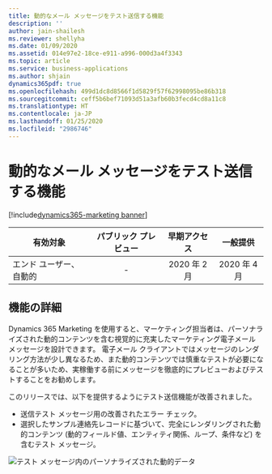 ```yaml
---
title: 動的なメール メッセージをテスト送信する機能
description: ''
author: jain-shailesh
ms.reviewer: shellyha
ms.date: 01/09/2020
ms.assetid: 014e97e2-18ce-e911-a996-000d3a4f3343
ms.topic: article
ms.service: business-applications
ms.author: shjain
dynamics365pdf: true
ms.openlocfilehash: 499d1dc8d8566f1d5829f57f62998095be86b318
ms.sourcegitcommit: ceff5b6bef71093d51a3afb60b3fecd4cd8a11c8
ms.translationtype: HT
ms.contentlocale: ja-JP
ms.lasthandoff: 01/25/2020
ms.locfileid: "2986746"
---
```

# <a name="ability-to-test-send-dynamic-email-messages"></a>動的なメール メッセージをテスト送信する機能
[!include[dynamics365-marketing banner](../includes/dynamics365-marketing.md)]

| 有効対象    |  パブリック プレビュー | 早期アクセス | 一般提供 | 
| ---------- | :----------: |:----------: |:----------: |
|エンド ユーザー、自動的|-|2020 年 2 月| 2020 年 4 月|






## <a name="feature-details"></a>機能の詳細
<!--feature detail start -->
Dynamics 365 Marketing を使用すると、マーケティング担当者は、パーソナライズされた動的コンテンツを含む視覚的に充実したマーケティング電子メール メッセージを設計できます。 電子メール クライアントではメッセージのレンダリング方法が少し異なるため、また動的コンテンツでは慎重なテストが必要になることが多いため、実稼働する前にメッセージを徹底的にプレビューおよびテストすることをお勧めします。 

このリリースでは、以下を提供するようにテスト送信機能が改善されました。

- 送信テスト メッセージ用の改善されたエラー チェック。
- 選択したサンプル連絡先レコードに基づいて、完全にレンダリングされた動的コンテンツ (動的フィールド値、エンティティ関係、ループ、条件など) を含むテスト メッセージ。


<!--feature detail end -->

![テスト メッセージ内のパーソナライズされた動的データ](media/personalizedtestsend.png "テスト メッセージ内のパーソナライズされた動的データ")
<!-- Picture 1 -->








